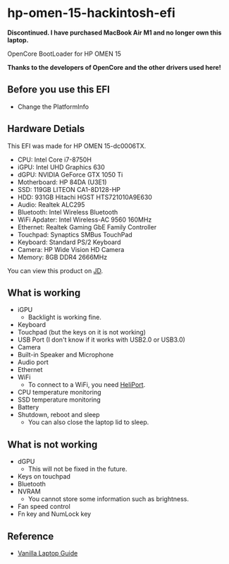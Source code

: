 # hp-omen-15-hackintosh-efi

**Discontinued. I have purchased MacBook Air M1 and no longer own this laptop.**

OpenCore BootLoader for HP OMEN 15

**Thanks to the developers of OpenCore and the other drivers used here!**

## Before you use this EFI

- Change the PlatformInfo

## Hardware Detials

This EFI was made for HP OMEN 15-dc0006TX.

- CPU: Intel Core i7-8750H
- iGPU: Intel UHD Graphics 630
- dGPU: NVIDIA GeForce GTX 1050 Ti
- Motherboard: HP 84DA (U3E1)
- SSD: 119GB LITEON CA1-8D128-HP
- HDD: 931GB Hitachi HGST HTS721010A9E630
- Audio: Realtek ALC295
- Bluetooth: Intel Wireless Bluetooth
- WiFi Apdater: Intel Wireless-AC 9560 160MHz
- Ethernet: Realtek Gaming GbE Family Controller
- Touchpad: Synaptics SMBus TouchPad
- Keyboard: Standard PS/2 Keyboard
- Camera: HP Wide Vision HD Camera
- Memory: 8GB DDR4 2666MHz

You can view this product on [JD](https://item.jd.com/7649695.html).

## What is working

- iGPU
    - Backlight is working fine.
- Keyboard
- Touchpad (but the keys on it is not working)
- USB Port (I don't know if it works with USB2.0 or USB3.0)
- Camera
- Built-in Speaker and Microphone
- Audio port
- Ethernet
- WiFi
    - To connect to a WiFi, you need [HeliPort](https://github.com/OpenIntelWireless/HeliPort/releases/latest).
- CPU temperature monitoring
- SSD temperature monitoring
- Battery
- Shutdown, reboot and sleep
    - You can also close the laptop lid to sleep.

## What is not working

- dGPU
    - This will not be fixed in the future.
- Keys on touchpad
- Bluetooth
- NVRAM
    - You cannot store some information such as brightness.
- Fan speed control
- Fn key and NumLock key

## Reference

- [Vanilla Laptop Guide](https://dortania.github.io/vanilla-laptop-guide/)
